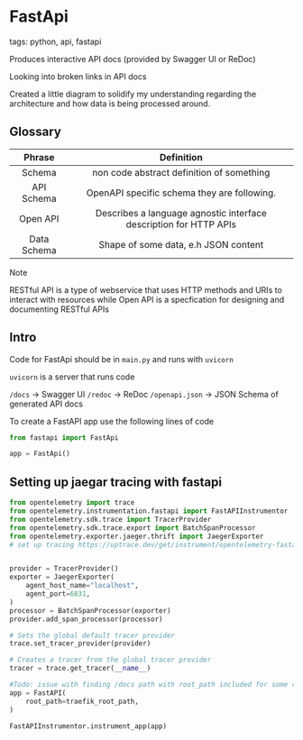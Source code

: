 # FastApi

tags: python, api, fastapi

Produces interactive API docs (provided by Swagger UI or ReDoc)

Looking into broken links in API docs

Created a little diagram to solidify my understanding regarding the architecture and how data is being processed around.


## Glossary

|   Phrase    |                            Definition                             |
|:-----------:|:-----------------------------------------------------------------:|
|   Schema    |             non code abstract definition of something             |
| API Schema  |           OpenAPI specific schema they are following.             |
|  Open API   | Describes a language agnostic interface description for HTTP APIs |
| Data Schema |               Shape of some data, e.h JSON content                |

> [!NOTE]
> RESTful API is a type of webservice that uses HTTP methods and URIs to interact with resources while Open API
> is a specfication for designing and documenting RESTful APIs

## Intro

Code for FastApi should be in `main.py` and runs with `uvicorn`

`uvicorn` is a server that runs code

`/docs` -> Swagger UI
`/redoc` -> ReDoc
`/openapi.json` -> JSON Schema of generated API docs

To create a FastAPI app use the following lines of code

```python
from fastapi import FastApi

app = FastApi()
```


## Setting up jaegar tracing with fastapi

```python
from opentelemetry import trace
from opentelemetry.instrumentation.fastapi import FastAPIInstrumentor
from opentelemetry.sdk.trace import TracerProvider
from opentelemetry.sdk.trace.export import BatchSpanProcessor
from opentelemetry.exporter.jaeger.thrift import JaegerExporter
# set up tracing https://uptrace.dev/get/instrument/opentelemetry-fastapi.html#opentelemetry-sdk , https://guitton.co/posts/fastapi-monitoring


provider = TracerProvider()
exporter = JaegerExporter(
    agent_host_name="localhost",
    agent_port=6831,
)
processor = BatchSpanProcessor(exporter)
provider.add_span_processor(processor)

# Sets the global default tracer provider
trace.set_tracer_provider(provider)

# Creates a tracer from the global tracer provider
tracer = trace.get_tracer(__name__)

#Todo: issue with finding /docs path with root_path included for some reason
app = FastAPI(
    root_path=traefik_root_path,
)

FastAPIInstrumentor.instrument_app(app)
```
